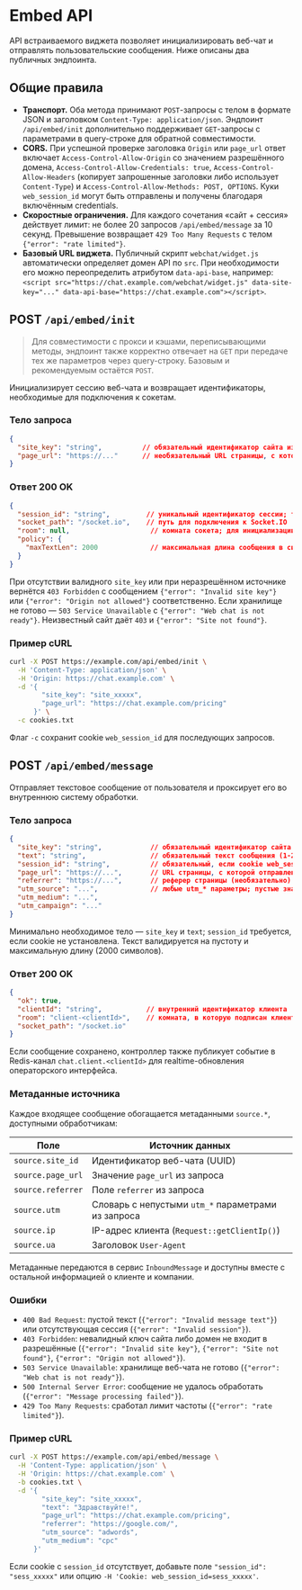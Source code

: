 # Embed API

API встраиваемого виджета позволяет инициализировать веб-чат и отправлять пользовательские сообщения. Ниже описаны два публичных эндпоинта.

## Общие правила

- **Транспорт.** Оба метода принимают `POST`-запросы с телом в формате JSON и заголовком `Content-Type: application/json`. Эндпоинт
  `/api/embed/init` дополнительно поддерживает `GET`-запросы с параметрами в query-строке для обратной совместимости.
- **CORS.** При успешной проверке заголовка `Origin` или `page_url` ответ включает `Access-Control-Allow-Origin` со значением разрешённого домена, `Access-Control-Allow-Credentials: true`, `Access-Control-Allow-Headers` (копирует запрошенные заголовки либо использует `Content-Type`) и `Access-Control-Allow-Methods: POST, OPTIONS`. Куки `web_session_id` могут быть отправлены и получены благодаря включённым credentials.
- **Скоростные ограничения.** Для каждого сочетания «сайт + сессия» действует лимит: не более 20 запросов `/api/embed/message` за 10 секунд. Превышение возвращает `429 Too Many Requests` с телом `{"error": "rate limited"}`.
- **Базовый URL виджета.** Публичный скрипт `webchat/widget.js` автоматически определяет домен API по `src`. При необходимости его можно переопределить атрибутом `data-api-base`, например: `<script src="https://chat.example.com/webchat/widget.js" data-site-key="..." data-api-base="https://chat.example.com"></script>`.

## POST `/api/embed/init`

> Для совместимости с прокси и кэшами, переписывающими методы, эндпоинт также корректно отвечает на `GET` при передаче тех же
> параметров через query-строку. Базовым и рекомендуемым остаётся `POST`.

Инициализирует сессию веб-чата и возвращает идентификаторы, необходимые для подключения к сокетам.

### Тело запроса

```json
{
  "site_key": "string",          // обязательный идентификатор сайта из личного кабинета
  "page_url": "https://..."      // необязательный URL страницы, с которой инициализируется виджет
}
```

### Ответ 200 OK

```json
{
  "session_id": "string",         // уникальный идентификатор сессии; также записывается в cookie web_session_id
  "socket_path": "/socket.io",    // путь для подключения к Socket.IO
  "room": null,                    // комната сокета; для инициализации всегда null
  "policy": {
    "maxTextLen": 2000             // максимальная длина сообщения в символах
  }
}
```

При отсутствии валидного `site_key` или при неразрешённом источнике вернётся `403 Forbidden` с сообщением `{"error": "Invalid site key"}` или `{"error": "Origin not allowed"}` соответственно. Если хранилище не готово — `503 Service Unavailable` с `{"error": "Web chat is not ready"}`. Неизвестный сайт даёт `403` и `{"error": "Site not found"}`.

### Пример cURL

```bash
curl -X POST https://example.com/api/embed/init \
  -H 'Content-Type: application/json' \
  -H 'Origin: https://chat.example.com' \
  -d '{
        "site_key": "site_xxxxx",
        "page_url": "https://chat.example.com/pricing"
      }' \
  -c cookies.txt
```

Флаг `-c` сохранит cookie `web_session_id` для последующих запросов.

## POST `/api/embed/message`

Отправляет текстовое сообщение от пользователя и проксирует его во внутреннюю систему обработки.

### Тело запроса

```json
{
  "site_key": "string",            // обязательный идентификатор сайта
  "text": "string",                // обязательный текст сообщения (1-2000 символов)
  "session_id": "string",          // обязательный, если cookie web_session_id отсутствует
  "page_url": "https://...",       // URL страницы, с которой отправлено сообщение
  "referrer": "https://...",       // реферер страницы (необязательно)
  "utm_source": "...",             // любые utm_* параметры; пустые значения отфильтровываются
  "utm_medium": "...",
  "utm_campaign": "..."
}
```

Минимально необходимое тело — `site_key` и `text`; `session_id` требуется, если cookie не установлена. Текст валидируется на пустоту и максимальную длину (2000 символов).

### Ответ 200 OK

```json
{
  "ok": true,
  "clientId": "string",           // внутренний идентификатор клиента
  "room": "client-<clientId>",    // комната, в которую подписан клиент
  "socket_path": "/socket.io"
}
```

Если сообщение сохранено, контроллер также публикует событие в Redis-канал `chat.client.<clientId>` для realtime-обновления операторского интерфейса.

### Метаданные источника

Каждое входящее сообщение обогащается метаданными `source.*`, доступными обработчикам:

| Поле             | Источник данных                                      |
|------------------|-------------------------------------------------------|
| `source.site_id` | Идентификатор веб-чата (UUID)                         |
| `source.page_url`| Значение `page_url` из запроса                        |
| `source.referrer`| Поле `referrer` из запроса                            |
| `source.utm`     | Словарь с непустыми `utm_*` параметрами из запроса    |
| `source.ip`      | IP-адрес клиента (`Request::getClientIp()`)           |
| `source.ua`      | Заголовок `User-Agent`                                |

Метаданные передаются в сервис `InboundMessage` и доступны вместе с остальной информацией о клиенте и компании.

### Ошибки

- `400 Bad Request`: пустой текст (`{"error": "Invalid message text"}`) или отсутствующая сессия (`{"error": "Invalid session"}`).
- `403 Forbidden`: невалидный ключ сайта либо домен не входит в разрешённые (`{"error": "Invalid site key"}`, `{"error": "Site not found"}`, `{"error": "Origin not allowed"}`).
- `503 Service Unavailable`: хранилище веб-чата не готово (`{"error": "Web chat is not ready"}`).
- `500 Internal Server Error`: сообщение не удалось обработать (`{"error": "Message processing failed"}`).
- `429 Too Many Requests`: сработал лимит частоты (`{"error": "rate limited"}`).

### Пример cURL

```bash
curl -X POST https://example.com/api/embed/message \
  -H 'Content-Type: application/json' \
  -H 'Origin: https://chat.example.com' \
  -b cookies.txt \
  -d '{
        "site_key": "site_xxxxx",
        "text": "Здравствуйте!",
        "page_url": "https://chat.example.com/pricing",
        "referrer": "https://google.com/",
        "utm_source": "adwords",
        "utm_medium": "cpc"
      }'
```

Если cookie с `session_id` отсутствует, добавьте поле `"session_id": "sess_xxxxx"` или опцию `-H 'Cookie: web_session_id=sess_xxxxx'`.
